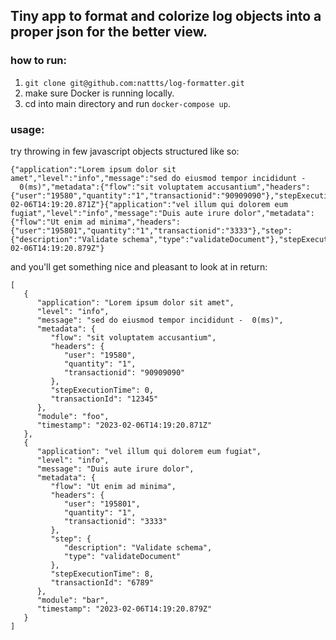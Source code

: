 
## Tiny app to format and colorize log objects into a proper json for the better view.

### how to run:

1. `git clone git@github.com:nattts/log-formatter.git`
2.  make sure Docker is running locally.
3.  cd into main directory and run `docker-compose up`.


### usage:

try throwing in few javascript objects structured like so:

```
{"application":"Lorem ipsum dolor sit amet","level":"info","message":"sed do eiusmod tempor incididunt -  0(ms)","metadata":{"flow":"sit voluptatem accusantium","headers":{"user":"19580","quantity":"1","transactionid":"90909090"},"stepExecutionTime":0,"transactionId":"12345"},"module":"foo","timestamp":"2023-02-06T14:19:20.871Z"}{"application":"vel illum qui dolorem eum fugiat","level":"info","message":"Duis aute irure dolor","metadata":{"flow":"Ut enim ad minima","headers":{"user":"195801","quantity":"1","transactionid":"3333"},"step":{"description":"Validate schema","type":"validateDocument"},"stepExecutionTime":8,"transactionId":"6789"},"module":"bar","timestamp":"2023-02-06T14:19:20.879Z"}

```

and you'll get something nice and pleasant to look at in return:

```
[
   {
      "application": "Lorem ipsum dolor sit amet",
      "level": "info",
      "message": "sed do eiusmod tempor incididunt -  0(ms)",
      "metadata": {
         "flow": "sit voluptatem accusantium",
         "headers": {
            "user": "19580",
            "quantity": "1",
            "transactionid": "90909090"
         },
         "stepExecutionTime": 0,
         "transactionId": "12345"
      },
      "module": "foo",
      "timestamp": "2023-02-06T14:19:20.871Z"
   },
   {
      "application": "vel illum qui dolorem eum fugiat",
      "level": "info",
      "message": "Duis aute irure dolor",
      "metadata": {
         "flow": "Ut enim ad minima",
         "headers": {
            "user": "195801",
            "quantity": "1",
            "transactionid": "3333"
         },
         "step": {
            "description": "Validate schema",
            "type": "validateDocument"
         },
         "stepExecutionTime": 8,
         "transactionId": "6789"
      },
      "module": "bar",
      "timestamp": "2023-02-06T14:19:20.879Z"
   }
]

```